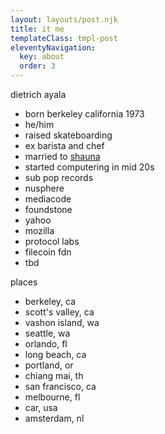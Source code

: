 ```yaml
---
layout: layouts/post.njk
title: it me
templateClass: tmpl-post
eleventyNavigation:
  key: about
  order: 3
---
```


dietrich ayala
- born berkeley california 1973
- he/him
- raised skateboarding
- ex barista and chef
- married to [shauna](https://www.justground.org/shauna-curphey)
- started computering in mid 20s
- sub pop records
- nusphere
- mediacode
- foundstone
- yahoo
- mozilla
- protocol labs
- filecoin fdn
- tbd


places
- berkeley, ca
- scott's valley, ca
- vashon island, wa
- seattle, wa
- orlando, fl
- long beach, ca
- portland, or
- chiang mai, th
- san francisco, ca
- melbourne, fl
- car, usa
- amsterdam, nl
